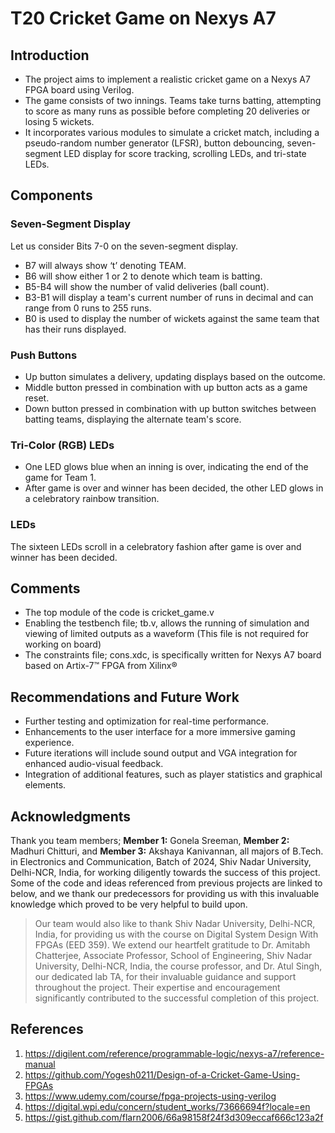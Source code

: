 # T20 Cricket Game on Nexys A7 


## Introduction
* The project aims to implement a realistic cricket game on a Nexys A7 FPGA board using Verilog. 
* The game consists of two innings. Teams take turns batting, attempting to score as many runs as possible before completing 20 deliveries or losing 5 wickets. 
* It incorporates various modules to simulate a cricket match, including a pseudo-random number generator (LFSR), button debouncing, seven-segment LED display for score tracking, scrolling LEDs, and tri-state LEDs.

## Components
### Seven-Segment Display 
Let us consider Bits 7-0 on the seven-segment display.  
- B7 will always show ‘t’ denoting TEAM.  
- B6 will show either 1 or 2 to denote which team is batting. 
- B5-B4 will show the number of valid deliveries (ball count). 
- B3-B1 will display a team's current number of runs in decimal and can range from 0 runs to 255 runs. 
- B0 is used to display the number of wickets against the same team that has their runs displayed. 

### Push Buttons
- Up button simulates a delivery, updating displays based on the outcome. 
- Middle button pressed in combination with up button acts as a game reset.
- Down button pressed in combination with up button switches between batting teams, displaying the alternate team's score. 

### Tri-Color (RGB) LEDs
- One LED glows blue when an inning is over, indicating the end of the game for Team 1. 
- After game is over and winner has been decided, the other LED glows in a celebratory rainbow transition. 

### LEDs
The sixteen LEDs scroll in a celebratory fashion after game is over and winner has been decided. 


## Comments
* The top module of the code is cricket_game.v
* Enabling the testbench file; tb.v, allows the running of simulation and viewing of limited outputs as a waveform (This file is not required for working on board)
* The constraints file; cons.xdc, is specifically written for Nexys A7 board based on Artix-7™ FPGA from Xilinx®

 
## Recommendations and Future Work
- Further testing and optimization for real-time performance.
- Enhancements to the user interface for a more immersive gaming experience.
- Future iterations will include sound output and VGA integration for enhanced audio-visual feedback.
- Integration of additional features, such as player statistics and graphical elements.

 
## Acknowledgments
Thank you team members; **Member 1:** Gonela Sreeman, **Member 2:** Madhuri Chitturi, and **Member 3:** Akshaya Kanivannan, all majors of B.Tech. in Electronics and Communication, Batch of 2024, Shiv Nadar University, Delhi-NCR, India, for working diligently towards the success of this project. Some of the code and ideas referenced from previous projects are linked to below, and we thank our predecessors for providing us with this invaluable knowledge which proved to be very helpful to build upon.
> Our team would also like to thank Shiv Nadar University, Delhi-NCR, India, for providing us with the course on Digital System Design With FPGAs (EED 359).
> We extend our heartfelt gratitude to Dr. Amitabh Chatterjee, Associate Professor, School of Engineering, Shiv Nadar University, Delhi-NCR, India, the course professor, and Dr. Atul Singh, our dedicated lab TA, for their invaluable guidance and support throughout the project.
> Their expertise and encouragement significantly contributed to the successful completion of this project.
 

## References
1. https://digilent.com/reference/programmable-logic/nexys-a7/reference-manual
2. https://github.com/Yogesh0211/Design-of-a-Cricket-Game-Using-FPGAs
3. https://www.udemy.com/course/fpga-projects-using-verilog
4. https://digital.wpi.edu/concern/student_works/73666694f?locale=en
5. https://gist.github.com/flarn2006/66a98158f24f3d309eccaf666c123a2f
